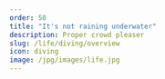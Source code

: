 ```yaml
---
order: 50
title: "It's not raining underwater"
description: Proper crowd pleaser
slug: /life/diving/overview
icon: diving
image: /jpg/images/life.jpg
---
```

